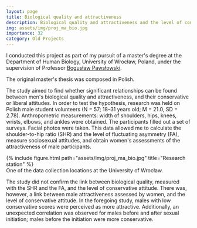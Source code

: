```yaml
---
layout: page
title: Biological quality and attractiveness
description: Biological quality and attractiveness and the level of conservative attitude in men
img: assets/img/proj_ma_bio.jpg
importance: 32
category: Old Projects
---
```


I conducted this project as part of my pursuit of a master's degree at the Department of Human Biology, University of Wrocław, Poland, under the supervision of Professor <a href="https://www.researchgate.net/profile/Boguslaw-Pawlowski-2">Bogusław Pawsłowski</a>.

The original master's thesis was composed in Polish.

The study aimed to find whether significant relationships can be found between men's biological quality and attractiveness, and their conservative or liberal attitudes. In order to test the hypothesis, research was held on Polish male student volunteers (N = 57; 18–31 years old; M = 21.0, SD = 2.78). Anthropometric measurements: width of shoulders, hips, knees, wrists, elbows, and ankles were obtained. The participants filled out a set of surveys. Facial photos were taken. This data allowed me to calculate the shoulder-to-hip ratio (SHR) and the level of fluctuating asymmetry (FA), measure sociosexual attitudes, and obtain women's assessments of the attractiveness of male participants. 


<div class="row">
    <div class="col-sm mt-3 mt-md-0 d-flex justify-content-center">
        <div class="img-fluid rounded z-depth-1 align-self-center">
            {% include figure.html path="assets/img/proj_ma_bio.jpg" title="Research station" %}
        </div>
    </div>
</div>
<div class="caption">
    One of the data collection locations at the University of Wrocław.
</div>

The study did not confirm the link between biological quality, measured with the SHR and the FA, and the level of conservative attitude. There was, however, a link between male attractiveness assessed by women, and the level of conservative attitude. In the foregoing study, males with low conservative scores were perceived as more attractive. Additionally, an unexpected correlation was observed for males before and after sexual initiation; males before the initiation were more conservative. 
